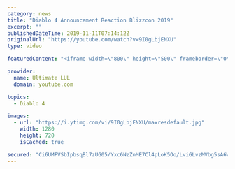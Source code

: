 ```yaml
---
category: news
title: "Diablo 4 Announcement Reaction Blizzcon 2019"
excerpt: ""
publishedDateTime: 2019-11-11T07:14:12Z
originalUrl: "https://youtube.com/watch?v=9I0gLbjENXU"
type: video

featuredContent: "<iframe width=\"800\" height=\"500\" frameborder=\"0\" src=\"https://www.youtube.com/embed/9I0gLbjENXU\" allow=\"accelerometer; autoplay; encrypted-media; gyroscope; picture-in-picture\" allowfullscreen></iframe>"

provider:
  name: Ultimate LUL
  domain: youtube.com

topics:
  - Diablo 4

images:
  - url: "https://i.ytimg.com/vi/9I0gLbjENXU/maxresdefault.jpg"
    width: 1280
    height: 720
    isCached: true

secured: "Ci6UMFVSbIpbsqBl7zUG05/Yxc6NzZnME7Cl4pLoK5Oo/LviGLvzMVbg5sA6WWNRBOfEhx8wWd+tRILklrHibxvb6DxreTSLI6dY3KbJXuvwObpeqatkyZZ1CCAJKLvJWYyDqBtyHH5Y6obcNnLd9fzgn+J9YFK4G83dupdrh+pVJu+2Lqxl66JV5C331ohqOOkh4yZqfCyC0ZToqzEofmHqxgD6+jVacAAA7Pbq/o+Q9D3JfIo7QnZMJXuyIVuaRFjuHUd/0zGmc4MAcLrMRqdn/U/+JLW8b8DKMnUNViH49Vc+gS8HhR7WBnzEUWwM7Sf9eUmcDcNJRXKMzIzNDX6iRT0w+yQXOWDUV0dqGR22t7v/E6nwFy1iG4LQJrX74EFOHxXicjLzZ759Y0V9NConz9JGWw+Ktjaws/Ld7yk=;bwZmPzTN6su1VhQSyJ0F1Q=="
---
```


